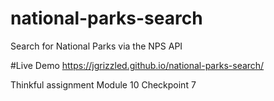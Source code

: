 # national-parks-search
Search for National Parks via the NPS API

#Live Demo
https://jgrizzled.github.io/national-parks-search/

Thinkful assignment Module 10 Checkpoint 7
